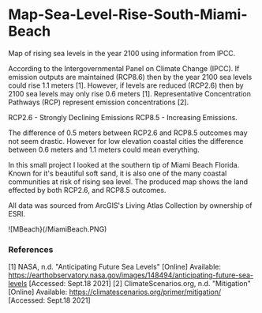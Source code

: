 # Map-Sea-Level-Rise-South-Miami-Beach
Map of rising sea levels in the year 2100 using information from IPCC.

According to the Intergovernmental Panel on Climate Change (IPCC). If emission outputs are maintained (RCP8.6) then by the year 2100 sea levels could rise 1.1 meters [1]. However, if levels are reduced (RCP2.6) then by 2100 sea levels may only rise 0.6 meters [1]. Representative Concentration Pathways (RCP) represent emission concentrations [2].

RCP2.6 - Strongly Declining Emissions
RCP8.5 - Increasing Emissions.

The difference of 0.5 meters between RCP2.6 and RCP8.5 outcomes may not seem drastic. However for low elevation coastal cities the difference between 0.6 meters and 1.1 meters could mean everything.

In this small project I looked at the southern tip of Miami Beach Florida. Known for it's beautiful soft sand, it is also one of the many coastal communities at risk of rising sea level. The produced map shows the land effected by both RCP2.6, and RCP8.5 outcomes.

All data was sourced from ArcGIS's Living Atlas Collection by ownership of ESRI.

![MBeach}(/MiamiBeach.PNG)


### References
[1] NASA, n.d. "Anticipating Future Sea Levels" [Online] Available: https://earthobservatory.nasa.gov/images/148494/anticipating-future-sea-levels [Accessed: Sept.18 2021]
[2] ClimateScenarios.org, n.d. "Mitigation" [Online] Available: https://climatescenarios.org/primer/mitigation/ [Accessed: Sept.18 2021]
